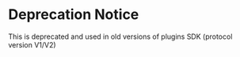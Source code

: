 # Deprecation Notice

This is deprecated and used in old versions of plugins SDK (protocol version V1/V2)